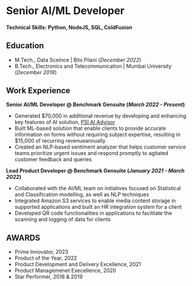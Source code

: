 # Senior AI/ML Developer

#### Technical Skills: Python, NodeJS, SQL, ColdFusion

## Education
- M.Tech., Data Sceince | Bits Pilani (_December 2022_)								       		
- B.Tech., Electronics and Telecommunication	| Mumbai University (_December 2018_)	 			        		

## Work Experience
**Senior AI/ML Developer @ Benchmark Gensuite (_March 2022 - Present_)**
- Generated $70,000 in additional revenue by developing and enhancing key features of AI solution, [PSI AI Advisor](https://benchmarkgensuite.com/?s=PSI)
- Built ML-based solution that enable clients to provide accurate information on forms without requiring subject expertise, resulting in $15,000 of recurring revenueannually
- Created an NLP-based sentiment analyzer that helps customer service teams prioritize urgent issues and respond promptly to agitated customer feedback and queries

**Lead Product Developer @ Benchmark Gensuite (_January 2021 - March 2022_)**
- Collaborated with the AI/ML team on initiatives focused on Statistical and Classification modelling, as well as NLP techniques
- Integrated Amazon S3 services to enable media content storage in supported applications and built an HR integration system for a client
- Developed QR code functionalities in applications to facilitate the scanning and logging of data for clients

## AWARDS
- Prime Innovator, 2023
- Product of the Year, 2022
- Product Development and Delivery Excellence, 2021
- Product Managemenet Execellence, 2020
- Star Performer, 2018 & 2019
